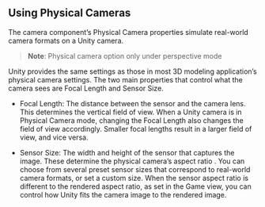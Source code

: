 ## Using Physical Cameras

The camera component’s Physical Camera properties simulate real-world camera formats on a Unity camera. 
> **Note**: Physical camera option only under perspective mode


Unity provides the same settings as those in most 3D modeling application’s physical camera settings. The two main properties that control what the camera sees are Focal Length and Sensor Size.

- Focal Length: The distance between the sensor and the camera lens. This determines the vertical field of view. When a Unity camera is in Physical Camera mode, changing the Focal Length also changes the field of view accordingly. Smaller focal lengths result in a larger field of view, and vice versa.

- Sensor Size: The width and height of the sensor that captures the image. These determine the physical camera’s aspect ratio
. You can choose from several preset sensor sizes that correspond to real-world camera formats, or set a custom size. When the sensor aspect ratio is different to the rendered aspect ratio, as set in the Game view, you can control how Unity fits the camera image to the rendered image.
